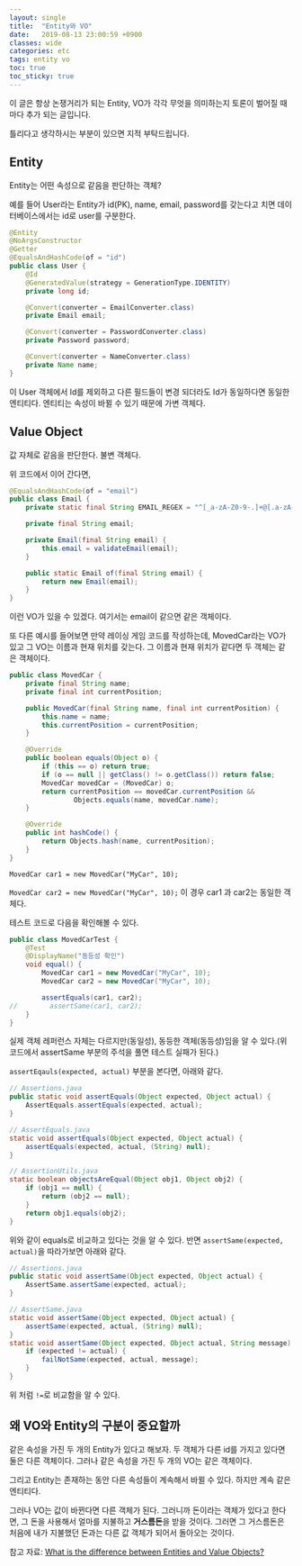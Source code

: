 ```yaml
---
layout: single
title:  "Entity와 VO"
date:   2019-08-13 23:00:59 +0900
classes: wide
categories: etc
tags: entity vo
toc: true
toc_sticky: true
---
```


이 글은 항상 논쟁거리가 되는 Entity, VO가 각각 무엇을 의미하는지 토론이 벌어질 때 마다 추가 되는 글입니다.

틀리다고 생각하시는 부분이 있으면 지적 부탁드립니다.

## Entity

Entity는 어떤 속성으로 같음을 판단하는 객체?

예를 들어 User라는 Entity가 id(PK), name, email, password를 갖는다고 치면 데이터베이스에서는 id로 user를 구분한다.

```java
@Entity
@NoArgsConstructor
@Getter
@EqualsAndHashCode(of = "id")
public class User {
    @Id
    @GeneratedValue(strategy = GenerationType.IDENTITY)
    private long id;

    @Convert(converter = EmailConverter.class)
    private Email email;

    @Convert(converter = PasswordConverter.class)
    private Password password;

    @Convert(converter = NameConverter.class)
    private Name name;
}
```

이 User 객체에서 Id를 제외하고 다른 필드들이 변경 되더라도 Id가 동일하다면 동일한 엔티티다. 엔티티는 속성이 바뀔 수 있기 때문에 가변 객체다.

## Value Object

값 자체로 같음을 판단한다. 불변 객체다.

위 코드에서 이어 간다면,

```java
@EqualsAndHashCode(of = "email")
public class Email {
    private static final String EMAIL_REGEX = "^[_a-zA-Z0-9-.]+@[.a-zA-Z0-9-]+\\.[a-zA-Z]+$";

    private final String email;

    private Email(final String email) {
        this.email = validateEmail(email);
    }

    public static Email of(final String email) {
        return new Email(email);
    }
}
```

이런 VO가 있을 수 있겠다. 여기서는 email이 같으면 같은 객체이다.

또 다른 예시를 들어보면 만약 레이싱 게임 코드를 작성하는데, MovedCar라는 VO가 있고 그 VO는 이름과 현재 위치를 갖는다. 그 이름과 현재 위치가 같다면 두 객체는 같은 객체이다.

```java
public class MovedCar {
    private final String name;
    private final int currentPosition;

    public MovedCar(final String name, final int currentPosition) {
        this.name = name;
        this.currentPosition = currentPosition;
    }

    @Override
    public boolean equals(Object o) {
        if (this == o) return true;
        if (o == null || getClass() != o.getClass()) return false;
        MovedCar movedCar = (MovedCar) o;
        return currentPosition == movedCar.currentPosition &&
                Objects.equals(name, movedCar.name);
    }

    @Override
    public int hashCode() {
        return Objects.hash(name, currentPosition);
    }
}
```

`MovedCar car1 = new MovedCar("MyCar", 10);`

`MovedCar car2 = new MovedCar("MyCar", 10);` 이 경우 car1 과 car2는 동일한 객체다.

테스트 코드로 다음을 확인해볼 수 있다.

```java
public class MovedCarTest {
    @Test
    @DisplayName("동등성 확인")
    void equal() {
        MovedCar car1 = new MovedCar("MyCar", 10);
        MovedCar car2 = new MovedCar("MyCar", 10);

        assertEquals(car1, car2);
//        assertSame(car1, car2);
    }
}
```

실제 객체 레퍼런스 자체는 다르지만(동일성), 동등한 객체(동등성)임을 알 수 있다.(위 코드에서 assertSame 부분의 주석을 풀면 테스트 실패가 된다.)

`assertEqauls(expected, actual)` 부분을 본다면, 아래와 같다.

```java
// Assertions.java
public static void assertEquals(Object expected, Object actual) {
    AssertEquals.assertEquals(expected, actual);
}

// AssertEquals.java
static void assertEquals(Object expected, Object actual) {
    assertEquals(expected, actual, (String) null);
}

// AssertionUtils.java
static boolean objectsAreEqual(Object obj1, Object obj2) {
    if (obj1 == null) {
        return (obj2 == null);
    }
    return obj1.equals(obj2);
}
```

위와 같이 equals로 비교하고 있다는 것을 알 수 있다. 반면 `assertSame(expected, actual)`을 따라가보면 아래와 같다.

```java
// Assertions.java
public static void assertSame(Object expected, Object actual) {
    AssertSame.assertSame(expected, actual);
}

// AssertSame.java
static void assertSame(Object expected, Object actual) {
    assertSame(expected, actual, (String) null);
}
static void assertSame(Object expected, Object actual, String message) {
    if (expected != actual) {
        failNotSame(expected, actual, message);
    }
}
```

위 처럼 `!=`로 비교함을 알 수 있다.

## 왜 VO와 Entity의 구분이 중요할까

같은 속성을 가진 두 개의 Entity가 있다고 해보자. 두 객체가 다른 id를 가지고 있다면 둘은 다른 객체이다.
그러나 같은 속성을 가진 두 개의 VO는 같은 객체이다.

그리고 Entity는 존재하는 동안 다른 속성들이 계속해서 바뀔 수 있다. 하지만 계속 같은 엔티티다.

그러나 VO는 값이 바뀐다면 다른 객체가 된다. 그러니까 돈이라는 객체가 있다고 한다면, 그 돈을 사용해서 얼마를 지불하고 **거스름돈**을 받을 것이다. 그러면 그 거스름돈은 처음에 내가 지불했던 돈과는 다른 값 객체가 되어서 돌아오는 것이다.

참고 자료: [What is the difference between Entities and Value Objects?](https://culttt.com/2014/04/30/difference-entities-value-objects/)
